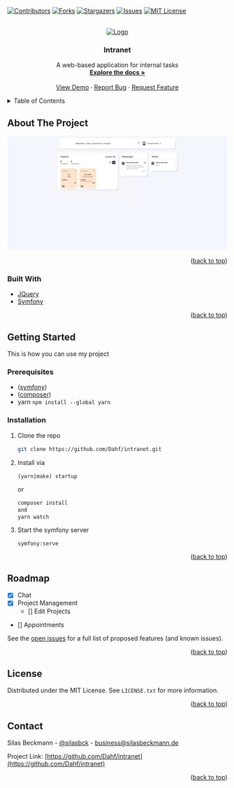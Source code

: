 [![Contributors][contributors-shield]][contributors-url]
[![Forks][forks-shield]][forks-url]
[![Stargazers][stars-shield]][stars-url]
[![Issues][issues-shield]][issues-url]
[![MIT License][license-shield]][license-url]



<!-- PROJECT LOGO -->
<br />
<div align="center">
  <a href="https://github.com/github_username/repo_name">
    <img src="images/logo.png" alt="Logo" width="80" height="80">
  </a>

<h3 align="center">Intranet</h3>

  <p align="center">
    A web-based application for internal tasks
    <br />
    <a href="https://github.com/Dahf/intranet"><strong>Explore the docs »</strong></a>
    <br />
    <br />
    <a href="https://github.com/Dahf/intranet">View Demo</a>
    ·
    <a href="https://github.com/Dahf/intranet/issues">Report Bug</a>
    ·
    <a href="https://github.com/Dahf/intranet/issues">Request Feature</a>
  </p>
</div>



<!-- TABLE OF CONTENTS -->
<details>
  <summary>Table of Contents</summary>
  <ol>
    <li>
      <a href="#about-the-project">About The Project</a>
      <ul>
        <li><a href="#built-with">Built With</a></li>
      </ul>
    </li>
    <li>
      <a href="#getting-started">Getting Started</a>
      <ul>
        <li><a href="#prerequisites">Prerequisites</a></li>
        <li><a href="#installation">Installation</a></li>
      </ul>
    </li>
    <li><a href="#usage">Usage</a></li>
    <li><a href="#roadmap">Roadmap</a></li>
    <li><a href="#contributing">Contributing</a></li>
    <li><a href="#license">License</a></li>
    <li><a href="#contact">Contact</a></li>
    <li><a href="#acknowledgments">Acknowledgments</a></li>
  </ol>
</details>



<!-- ABOUT THE PROJECT -->
## About The Project

[![Product Name Screen Shot][product-screenshot]](https://silasbeckmann.de)
<p align="right">(<a href="#top">back to top</a>)</p>



### Built With

* [JQuery](https://jquery.com)
* [Symfony](https://symfony.com/)

<p align="right">(<a href="#top">back to top</a>)</p>



<!-- GETTING STARTED -->
## Getting Started

This is how you can use my project

### Prerequisites


* (<a href="https://symfony.com/download">symfony</a>)
* (<a href="https://getcomposer.org/download/">composer</a>)
* yarn
```npm install --global yarn```

### Installation

1. Clone the repo
   ```sh
   git clone https://github.com/Dahf/intranet.git
   ```
2. Install via
   ```
   (yarn|make) startup
   ```
   or
   
   ```
   composer install
   and
   yarn watch
   ```
4. Start the symfony server
   ```
   symfony:serve
   ```

<p align="right">(<a href="#top">back to top</a>)</p>



<!-- ROADMAP -->
## Roadmap

- [x] Chat
- [x] Project Management
    - [] Edit Projects
- [] Appointments

See the [open issues](https://github.com/Dahf/intranet/issues) for a full list of proposed features (and known issues).

<p align="right">(<a href="#top">back to top</a>)</p>



<!-- LICENSE -->
## License

Distributed under the MIT License. See `LICENSE.txt` for more information.

<p align="right">(<a href="#top">back to top</a>)</p>



<!-- CONTACT -->
## Contact

Silas Beckmann - [@silasbck](https://twitter.com/silasbck) - business@silasbeckmann.de

Project Link: [https://github.com/Dahf/intranet](https://github.com/Dahf/intranet)

<p align="right">(<a href="#top">back to top</a>)</p>



<!-- MARKDOWN LINKS & IMAGES -->
<!-- https://www.markdownguide.org/basic-syntax/#reference-style-links -->
[contributors-shield]: https://img.shields.io/github/contributors/Dahf/intranet.svg?style=for-the-badge
[contributors-url]: https://github.com/github_username/Dahf/graphs/contributors
[forks-shield]: https://img.shields.io/github/forks/Dahf/intranet.svg?style=for-the-badge
[forks-url]: https://github.com/Dahf/intranet/network/members
[stars-shield]: https://img.shields.io/github/stars/Dahf/intranet.svg?style=for-the-badge
[stars-url]: https://github.com/Dahf/intranet/stargazers
[issues-shield]: https://img.shields.io/github/issues/Dahf/intranet.svg?style=for-the-badge
[issues-url]: https://github.com/Dahf/intranet/issues
[license-shield]: https://img.shields.io/github/license/Dahf/intranet.svg?style=for-the-badge
[license-url]: https://github.com/Dahf/intranet/blob/master/LICENSE.txt
[product-screenshot]: public/images/screen.png
